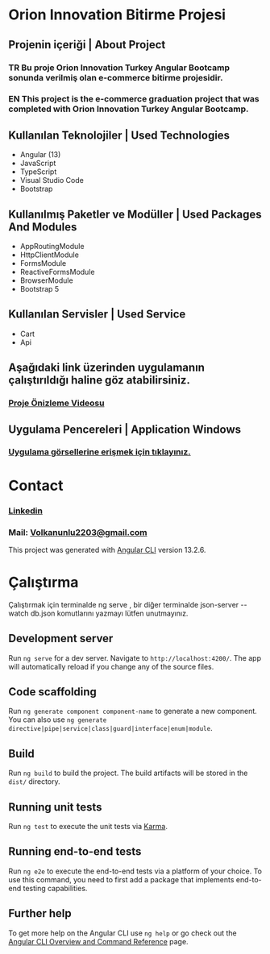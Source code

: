 # Orion Innovation Bitirme Projesi 

## Projenin içeriği | About Project
### TR Bu proje Orion Innovation Turkey Angular Bootcamp sonunda verilmiş olan e-commerce bitirme projesidir.
### EN This project is the e-commerce graduation project that was completed with Orion Innovation Turkey Angular Bootcamp.
## Kullanılan Teknolojiler | Used Technologies 

* Angular (13) 
* JavaScript 
* TypeScript
* Visual Studio Code 
* Bootstrap 


## Kullanılmış Paketler ve Modüller | Used Packages And Modules
* AppRoutingModule
* HttpClientModule
* FormsModule
* ReactiveFormsModule
* BrowserModule
* Bootstrap 5

## Kullanılan Servisler | Used Service  
* Cart
* Api



## Aşağıdaki link üzerinden uygulamanın çalıştırıldığı haline göz atabilirsiniz.

### [Proje Önizleme Videosu](https://www.youtube.com/watch?v=BuIRLvunoUE&ab_channel=Volkan%C3%9Cnl%C3%BC)

## Uygulama Pencereleri | Application Windows

### [Uygulama görsellerine erişmek için tıklayınız.](https://github.com/volkanunlu/Orion_AngularBootcamp/tree/main/Application%20Windows)




# Contact 

### [Linkedin](https://www.linkedin.com/in/volkanunluu/)
### Mail: Volkanunlu2203@gmail.com

This project was generated with [Angular CLI](https://github.com/angular/angular-cli) version 13.2.6.

# Çalıştırma 

Çalıştırmak için terminalde ng serve , bir diğer terminalde json-server --watch db.json komutlarını yazmayı lütfen unutmayınız.

## Development server

Run `ng serve` for a dev server. Navigate to `http://localhost:4200/`. The app will automatically reload if you change any of the source files.

## Code scaffolding

Run `ng generate component component-name` to generate a new component. You can also use `ng generate directive|pipe|service|class|guard|interface|enum|module`.

## Build

Run `ng build` to build the project. The build artifacts will be stored in the `dist/` directory.

## Running unit tests

Run `ng test` to execute the unit tests via [Karma](https://karma-runner.github.io).

## Running end-to-end tests

Run `ng e2e` to execute the end-to-end tests via a platform of your choice. To use this command, you need to first add a package that implements end-to-end testing capabilities.

## Further help

To get more help on the Angular CLI use `ng help` or go check out the [Angular CLI Overview and Command Reference](https://angular.io/cli) page.



